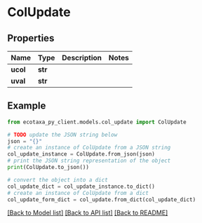 # ColUpdate


## Properties

Name | Type | Description | Notes
------------ | ------------- | ------------- | -------------
**ucol** | **str** |  | 
**uval** | **str** |  | 

## Example

```python
from ecotaxa_py_client.models.col_update import ColUpdate

# TODO update the JSON string below
json = "{}"
# create an instance of ColUpdate from a JSON string
col_update_instance = ColUpdate.from_json(json)
# print the JSON string representation of the object
print(ColUpdate.to_json())

# convert the object into a dict
col_update_dict = col_update_instance.to_dict()
# create an instance of ColUpdate from a dict
col_update_form_dict = col_update.from_dict(col_update_dict)
```
[[Back to Model list]](../README.md#documentation-for-models) [[Back to API list]](../README.md#documentation-for-api-endpoints) [[Back to README]](../README.md)


